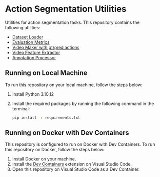 # Action Segmentation Utilities

Utilities for action segmentation tasks. This repository contains the following utilities:

- [Dataset Loader](loader/README.md)
- [Evaluation Metrics](evaluator/README.md)
- [Video Maker with gt/pred actions](visualizer/README.md)
- [Video Feature Extractor](extractor/README.md)
- [Annotation Processor](processor/README.md)

## Running on Local Machine

To run this repository on your local machine, follow the steps below:

1. Install Python 3.10.12
2. Install the required packages by running the following command in the terminal:

    ```bash
    pip install -r requirements.txt
    ```

## Running on Docker with Dev Containers

This repository is configured to run on Docker with Dev Containers. To run this repository on Docker, follow the steps below:

1. Install Docker on your machine.
2. Install the [Dev Containers](https://marketplace.visualstudio.com/items?itemName=ms-vscode-remote.remote-containers) extension on Visual Studio Code.
3. Open this repository on Visual Studio Code as a Dev Container.
